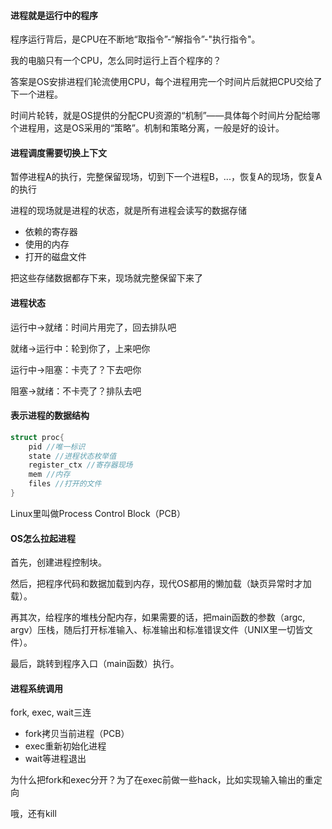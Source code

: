 #### 进程就是运行中的程序

程序运行背后，是CPU在不断地“取指令”-“解指令”-"执行指令"。

我的电脑只有一个CPU，怎么同时运行上百个程序的？

答案是OS安排进程们轮流使用CPU，每个进程用完一个时间片后就把CPU交给了下一个进程。

时间片轮转，就是OS提供的分配CPU资源的“机制”——具体每个时间片分配给哪个进程用，这是OS采用的“策略”。机制和策略分离，一般是好的设计。

#### 进程调度需要切换上下文

暂停进程A的执行，完整保留现场，切到下一个进程B，...，恢复A的现场，恢复A的执行

进程的现场就是进程的状态，就是所有进程会读写的数据存储

- 依赖的寄存器
- 使用的内存
- 打开的磁盘文件

把这些存储数据都存下来，现场就完整保留下来了

#### 进程状态

运行中->就绪：时间片用完了，回去排队吧

就绪->运行中：轮到你了，上来吧你

运行中->阻塞：卡壳了？下去吧你

阻塞->就绪：不卡壳了？排队去吧

#### 表示进程的数据结构

```c
struct proc{
    pid //唯一标识
    state //进程状态枚举值
    register_ctx //寄存器现场
    mem //内存
    files //打开的文件
}
```

Linux里叫做Process Control Block（PCB）



#### OS怎么拉起进程

首先，创建进程控制块。

然后，把程序代码和数据加载到内存，现代OS都用的懒加载（缺页异常时才加载）。

再其次，给程序的堆栈分配内存，如果需要的话，把main函数的参数（argc, argv）压栈，随后打开标准输入、标准输出和标准错误文件（UNIX里一切皆文件）。

最后，跳转到程序入口（main函数）执行。

#### 进程系统调用

fork, exec, wait三连

- fork拷贝当前进程（PCB）
- exec重新初始化进程
- wait等进程退出

为什么把fork和exec分开？为了在exec前做一些hack，比如实现输入输出的重定向

哦，还有kill



